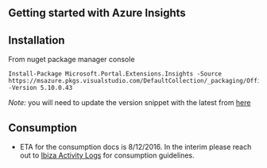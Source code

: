 ## Getting started with Azure Insights

## Installation

From nuget package manager console

```
Install-Package Microsoft.Portal.Extensions.Insights -Source https://msazure.pkgs.visualstudio.com/DefaultCollection/_packaging/Official/nuget/v3/index.json -Version 5.10.0.43
```

*Note:* you will need to update the version snippet with the latest from [here](https://msazure.visualstudio.com/DefaultCollection/One/_apps/hub/ms.feed.feed-hub?feedName=Official&protocolType=NuGet&packageName=microsoft.portal.extensions.insights)

## Consumption 

- ETA for the consumption docs is 8/12/2016. In the interim please reach out to [Ibiza Activity Logs](mailto:ibiza-activity-logs@microsoft.com) for consumption guidelines.